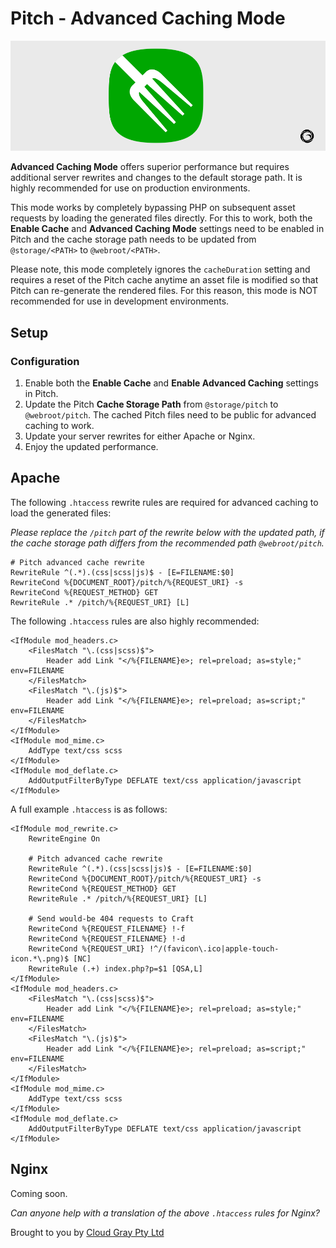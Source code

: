 # Pitch - Advanced Caching Mode

![Screenshot](resources/pitch.png)

**Advanced Caching Mode** offers superior performance but requires additional server rewrites and changes to the default storage path. It is highly recommended for use on production environments.

This mode works by completely bypassing PHP on subsequent asset requests by loading the generated files directly. For this to work, both the **Enable Cache** and **Advanced Caching Mode** settings need to be enabled in Pitch and the cache storage path needs to be updated from `@storage/<PATH>` to `@webroot/<PATH>`. 

Please note, this mode completely ignores the `cacheDuration` setting and requires a reset of the Pitch cache anytime an asset file is modified so that Pitch can re-generate the rendered files. For this reason, this mode is NOT recommended for use in development environments.

## Setup

### Configuration ###

1. Enable both the **Enable Cache** and **Enable Advanced Caching** settings in Pitch.
2. Update the Pitch **Cache Storage Path** from `@storage/pitch` to `@webroot/pitch`. The cached Pitch files need to be public for advanced caching to work.
3. Update your server rewrites for either Apache or Nginx.
4. Enjoy the updated performance.

## Apache

The following `.htaccess` rewrite rules are required for advanced caching to load the generated files:

*Please replace the `/pitch` part of the rewrite below with the updated path, if the cache storage path differs from the recommended path `@webroot/pitch`.*

 	# Pitch advanced cache rewrite
 	RewriteRule ^(.*).(css|scss|js)$ - [E=FILENAME:$0]
  	RewriteCond %{DOCUMENT_ROOT}/pitch/%{REQUEST_URI} -s
  	RewriteCond %{REQUEST_METHOD} GET
  	RewriteRule .* /pitch/%{REQUEST_URI} [L]
  		
The following `.htaccess` rules are also highly recommended:

	<IfModule mod_headers.c>
  		<FilesMatch "\.(css|scss)$">
  			Header add Link "</%{FILENAME}e>; rel=preload; as=style;" env=FILENAME
  		</FilesMatch>
  		<FilesMatch "\.(js)$">
  			Header add Link "</%{FILENAME}e>; rel=preload; as=script;" env=FILENAME
  		</FilesMatch>
	</IfModule>
	<IfModule mod_mime.c>
  		AddType text/css scss
	</IfModule>
	<IfModule mod_deflate.c>
  		AddOutputFilterByType DEFLATE text/css application/javascript
	</IfModule>

A full example `.htaccess` is as follows:

	<IfModule mod_rewrite.c>
  		RewriteEngine On
  
 		# Pitch advanced cache rewrite
 		RewriteRule ^(.*).(css|scss|js)$ - [E=FILENAME:$0]
  		RewriteCond %{DOCUMENT_ROOT}/pitch/%{REQUEST_URI} -s
  		RewriteCond %{REQUEST_METHOD} GET
  		RewriteRule .* /pitch/%{REQUEST_URI} [L]

  		# Send would-be 404 requests to Craft
  		RewriteCond %{REQUEST_FILENAME} !-f
  		RewriteCond %{REQUEST_FILENAME} !-d
  		RewriteCond %{REQUEST_URI} !^/(favicon\.ico|apple-touch-icon.*\.png)$ [NC]
  		RewriteRule (.+) index.php?p=$1 [QSA,L]
	</IfModule>
	<IfModule mod_headers.c>
  		<FilesMatch "\.(css|scss)$">
  			Header add Link "</%{FILENAME}e>; rel=preload; as=style;" env=FILENAME
  		</FilesMatch>
  		<FilesMatch "\.(js)$">
  			Header add Link "</%{FILENAME}e>; rel=preload; as=script;" env=FILENAME
  		</FilesMatch>
	</IfModule>
	<IfModule mod_mime.c>
  		AddType text/css scss
	</IfModule>
	<IfModule mod_deflate.c>
  		AddOutputFilterByType DEFLATE text/css application/javascript
	</IfModule>
	
## Nginx

Coming soon.

*Can anyone help with a translation of the above `.htaccess` rules for Nginx?*

Brought to you by [Cloud Gray Pty Ltd](https://cloudgray.com.au/)
